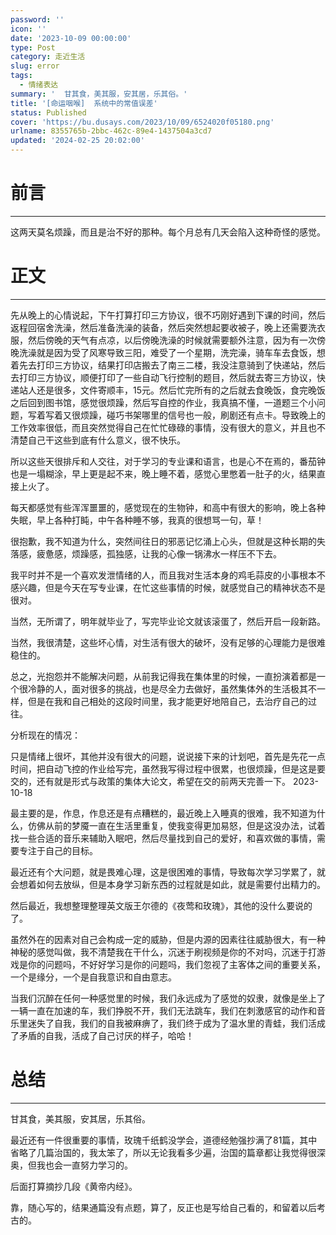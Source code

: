 ```yaml
---
password: ''
icon: ''
date: '2023-10-09 00:00:00'
type: Post
category: 走近生活
slug: error
tags:
  - 情绪表达
summary: '  甘其食，美其服，安其居，乐其俗。'
title: '[命运咽喉]  系统中的常值误差'
status: Published
cover: 'https://bu.dusays.com/2023/10/09/6524020f05180.png'
urlname: 8355765b-2bbc-462c-89e4-1437504a3cd7
updated: '2024-02-25 20:02:00'
---
```


# 前言


---


  这两天莫名烦躁，而且是治不好的那种。每个月总有几天会陷入这种奇怪的感觉。


 


# 正文


---


  先从晚上的心情说起，下午打算打印三方协议，很不巧刚好遇到下课的时间，然后返程回宿舍洗澡，然后准备洗澡的装备，然后突然想起要收被子，晚上还需要洗衣服，然后傍晚的天气有点凉，以后傍晚洗澡的时候就需要额外注意，因为有一次傍晚洗澡就是因为受了风寒导致三阳，难受了一个星期，洗完澡，骑车车去食饭，想着先去打印三方协议，结果打印店搬去了南三二楼，我没注意骑到了快递站，然后去打印三方协议，顺便打印了一些自动飞行控制的题目，然后就去寄三方协议，快递站人还是很多，文件寄顺丰，15元。然后忙完所有的之后就去食晚饭，食完晚饭之后回到图书馆，感觉很烦躁，然后写自控的作业，我真搞不懂，一道题三个小问题，写着写着又很烦躁，碰巧书架哪里的信号也一般，刷剧还有点卡。导致晚上的工作效率很低，而且突然觉得自己在忙忙碌碌的事情，没有很大的意义，并且也不清楚自己干这些到底有什么意义，很不快乐。


  所以这些天很排斥和人交往，对于学习的专业课和语言，也是心不在焉的，番茄钟也是一塌糊涂，早上更是起不来，晚上睡不着，感觉心里憋着一肚子的火，结果直接上火了。


  每天都感觉有些浑浑噩噩的，感觉现在的生物钟，和高中有很大的影响，晚上各种失眠，早上各种打盹，中午各种睡不够，我真的很想骂一句，草！


  很抱歉，我不知道为什么，突然间往日的邪恶记忆涌上心头，但就是这种长期的失落感，疲惫感，烦躁感，孤独感，让我的心像一锅沸水一样压不下去。


  我平时并不是一个喜欢发泄情绪的人，而且我对生活本身的鸡毛蒜皮的小事根本不感兴趣，但是今天在写专业课，在忙这些事情的时候，就感觉自己的精神状态不是很对。


  当然，无所谓了，明年就毕业了，写完毕业论文就该滚蛋了，然后开启一段新路。


  当然，我很清楚，这些坏心情，对生活有很大的破坏，没有足够的心理能力是很难稳住的。


  总之，光抱怨并不能解决问题，从前我记得我在集体里的时候，一直扮演着都是一个很冷静的人，面对很多的挑战，也是尽全力去做好，虽然集体外的生活极其不一样，但是在我和自己相处的这段时间里，我才能更好地陪自己，去治疗自己的过往。


  分析现在的情况：


  只是情绪上很坏，其他并没有很大的问题，说说接下来的计划吧，首先是先花一点时间，把自动飞控的作业给写完，虽然我写得过程中很累，也很烦躁，但是这是要交的，还有就是形式与政策的集体大论文，希望在交的前两天完善一下。 2023-10-18 


  最主要的是，作息，作息还是有点糟糕的，最近晚上入睡真的很难，我不知道为什么，仿佛从前的梦魇一直在生活里重复，使我变得更加易怒，但是这没办法，试着找一些合适的音乐来辅助入眠吧，然后尽量找到自己的爱好，和喜欢做的事情，需要专注于自己的目标。


  最近还有个大问题，就是畏难心理，这是很困难的事情，导致每次学习学累了，就会想着如何去放纵，但是本身学习新东西的过程就是如此，就是需要付出精力的。


  然后最近，我想整理整理英文版王尔德的《夜莺和玫瑰》，其他的没什么要说的了。


  虽然外在的因素对自己会构成一定的威胁，但是内源的因素往往威胁很大，有一种神秘的感觉叫做，我不清楚我在干什么，沉迷于刷视频是你的不对吗，沉迷于打游戏是你的问题吗，不好好学习是你的问题吗，我们忽视了主客体之间的重要关系，一个是缘分，一个是自我意识和自由意志。


  当我们沉醉在任何一种感觉里的时候，我们永远成为了感觉的奴隶，就像是坐上了一辆一直在加速的车，我们挣脱不开，我们无法跳车，我们在刺激感官的动作和音乐里迷失了自我，我们的自我被麻痹了，我们终于成为了温水里的青蛙，我们活成了矛盾的自我，活成了自己讨厌的样子，哈哈！


# 总结


---


  甘其食，美其服，安其居，乐其俗。


  最近还有一件很重要的事情，玫瑰千纸鹤没学会，道德经勉强抄满了81篇，其中省略了几篇治国的，我太笨了，所以无论我看多少遍，治国的篇章都让我觉得很深奥，但我也会一直努力学习的。


  后面打算摘抄几段《黄帝内经》。


  靠，随心写的，结果通篇没有点题，算了，反正也是写给自己看的，和留着以后考古的。


